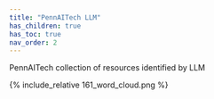 ```yaml
---
title: "PennAITech LLM"
has_children: true
has_toc: true
nav_order: 2
---
```


PennAITech collection of resources identified by LLM

{% include_relative 161_word_cloud.png %}


